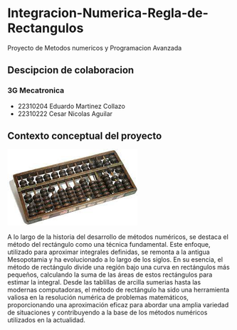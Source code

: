 # Integracion-Numerica-Regla-de-Rectangulos
Proyecto de Metodos numericos y Programacion Avanzada

## Descipcion de colaboracion 
### 3G Mecatronica

- 22310204 Eduardo Martinez Collazo
- 22310222 Cesar Nicolas Aguilar
## Contexto conceptual del proyecto 

![imagen abaco des metodos num](/imagenes/metodos%20numericos%20abaco.png)


A lo largo de la historia del desarrollo de métodos numéricos, se destaca el método del rectángulo como una técnica fundamental. Este enfoque, utilizado para aproximar integrales definidas, se remonta a la antigua Mesopotamia y ha evolucionado a lo largo de los siglos. En su esencia, el método de rectángulo divide una región bajo una curva en rectángulos más pequeños, calculando la suma de las áreas de estos rectángulos para estimar la integral. Desde las tablillas de arcilla sumerias hasta las modernas computadoras, el método de rectángulo ha sido una herramienta valiosa en la resolución numérica de problemas matemáticos, proporcionando una aproximación eficaz para abordar una amplia variedad de situaciones y contribuyendo a la base de los métodos numéricos utilizados en la actualidad.  
